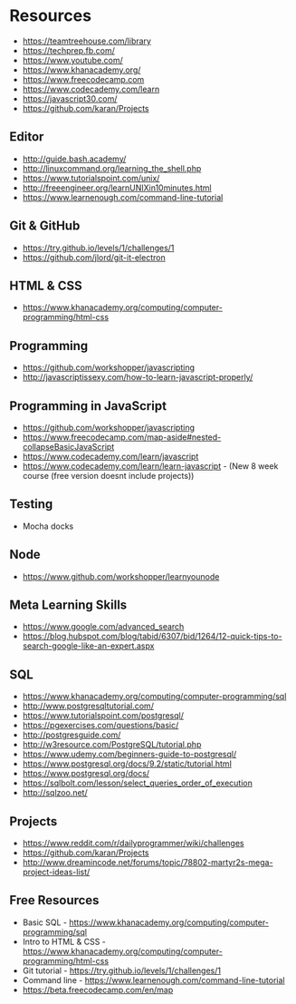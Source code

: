 # Resources

- https://teamtreehouse.com/library
- https://techprep.fb.com/
- https://www.youtube.com/
- https://www.khanacademy.org/
- https://www.freecodecamp.com
- https://www.codecademy.com/learn
- https://javascript30.com/
- https://github.com/karan/Projects

## Editor

- http://guide.bash.academy/
- http://linuxcommand.org/learning_the_shell.php
- https://www.tutorialspoint.com/unix/
- http://freeengineer.org/learnUNIXin10minutes.html
- https://www.learnenough.com/command-line-tutorial

## Git & GitHub
- https://try.github.io/levels/1/challenges/1
- https://github.com/jlord/git-it-electron

## HTML & CSS

- https://www.khanacademy.org/computing/computer-programming/html-css

## Programming

- https://github.com/workshopper/javascripting
- http://javascriptissexy.com/how-to-learn-javascript-properly/

## Programming in JavaScript

- https://github.com/workshopper/javascripting
- https://www.freecodecamp.com/map-aside#nested-collapseBasicJavaScript
- https://www.codecademy.com/learn/javascript
- https://www.codecademy.com/learn/learn-javascript - (New 8 week course (free version doesnt include projects))

## Testing

- Mocha docks

## Node

- https://www.github.com/workshopper/learnyounode

## Meta Learning Skills

- https://www.google.com/advanced_search
- https://blog.hubspot.com/blog/tabid/6307/bid/1264/12-quick-tips-to-search-google-like-an-expert.aspx

## SQL

- https://www.khanacademy.org/computing/computer-programming/sql
- http://www.postgresqltutorial.com/
- https://www.tutorialspoint.com/postgresql/
- https://pgexercises.com/questions/basic/
- http://postgresguide.com/
- http://w3resource.com/PostgreSQL/tutorial.php
- https://www.udemy.com/beginners-guide-to-postgresql/
- https://www.postgresql.org/docs/9.2/static/tutorial.html
- https://www.postgresql.org/docs/
- https://sqlbolt.com/lesson/select_queries_order_of_execution
- http://sqlzoo.net/

## Projects

- https://www.reddit.com/r/dailyprogrammer/wiki/challenges
- https://github.com/karan/Projects
- http://www.dreamincode.net/forums/topic/78802-martyr2s-mega-project-ideas-list/


## Free Resources

- Basic SQL - https://www.khanacademy.org/computing/computer-programming/sql
- Intro to HTML & CSS - https://www.khanacademy.org/computing/computer-programming/html-css
- Git tutorial - https://try.github.io/levels/1/challenges/1
- Command line - https://www.learnenough.com/command-line-tutorial
- https://beta.freecodecamp.com/en/map
